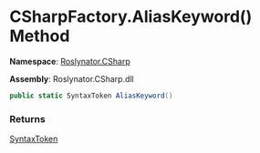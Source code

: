 # CSharpFactory\.AliasKeyword\(\) Method

**Namespace**: [Roslynator.CSharp](../../README.md)

**Assembly**: Roslynator\.CSharp\.dll

```csharp
public static SyntaxToken AliasKeyword()
```

### Returns

[SyntaxToken](https://docs.microsoft.com/en-us/dotnet/api/microsoft.codeanalysis.syntaxtoken)

